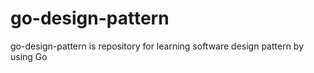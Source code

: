 # go-design-pattern
go-design-pattern is repository for learning software design pattern by using Go 